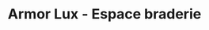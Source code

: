 ---
title: "Armor Lux - Espace braderie"
url: /quimper/armor-lux-espace-braderie/
shop: Kleidung
---